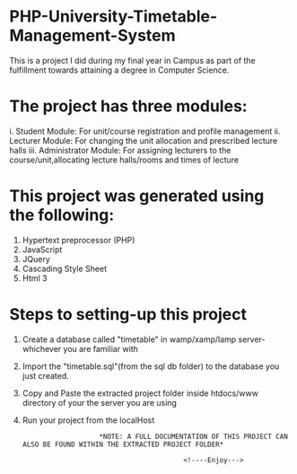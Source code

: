 # PHP-University-Timetable-Management-System

This is a project I did during my final year in Campus as part of the fulfillment towards attaining a degree in Computer Science.

# The project has three modules:

i.   Student Module: For unit/course registration and profile management
ii.  Lecturer Module: For changing the unit allocation and prescribed lecture halls
iii. Administrator Module: For assigning lecturers to the course/unit,allocating lecture halls/rooms and times of lecture

# This project was generated using the following:

1.	Hypertext preprocessor (PHP)
2.	JavaScript
3.	JQuery
4.	Cascading Style Sheet
5.  Html 3

# Steps to setting-up this project

1.	Create a database called "timetable" in wamp/xamp/lamp server- whichever you are familiar with
2.	Import the "timetable.sql"(from the sql db folder) to the database you just created.
3.	Copy and Paste the extracted project folder inside htdocs/www directory of your the server you are using
4.	Run your project from the localHost
                                                                               
                                          
                           *NOTE: A FULL DOCUMENTATION OF THIS PROJECT CAN ALSO BE FOUND WITHIN THE EXTRACTED PROJECT FOLDER*                                 
                                                                                    
                                                <!----Enjoy--->

